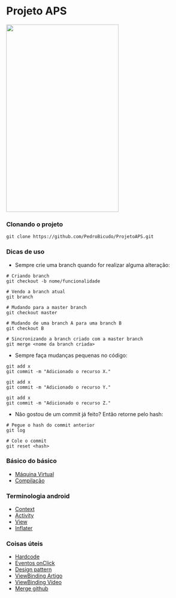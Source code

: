 # Projeto APS

<image src="https://user-images.githubusercontent.com/43938917/81577555-f0e6ab00-937f-11ea-86fd-ac26a353fa98.gif" width="300" height="500"/>

### Clonando o projeto
```
git clone https://github.com/PedroBicudo/ProjetoAPS.git
```

### Dicas de uso
- Sempre crie uma branch quando for realizar alguma alteração:
```
# Criando branch
git checkout -b nome/funcionalidade

# Vendo a branch atual
git branch

# Mudando para a master branch
git checkout master

# Mudando de uma branch A para uma branch B
git checkout B

# Sincronizando a branch criado com a master branch
git merge <nome da branch criada>
```
- Sempre faça mudanças pequenas no código:
```
git add x
git commit -m "Adicionado o recurso X."

git add x
git commit -m "Adicionado o recurso Y."

git add x
git commit -m "Adicionado o recurso Z."
```
- Não gostou de um commit já feito? Então retorne pelo hash:
```
# Pegue o hash do commit anterior
git log

# Cole o commit
git reset <hash>

```

### Básico do básico
- [Máquina Virtual](https://source.android.com/devices/tech/dalvik)
- [Compilação](http://www.theappguruz.com/blog/android-compilation-process)

### Terminologia android
- [Context](https://www.youtube.com/watch?v=JzewiQixgRI)
- [Activity](https://www.androidpro.com.br/blog/desenvolvimento-android/activity-intro/)
- [View](https://developer.android.com/reference/android/view/View)
- [Inflater](https://www.youtube.com/watch?v=OruZfYp0GLM)

### Coisas úteis
- [Hardcode](https://stackoverflow.com/questions/28674267/android-app-layout-looks-bad-with-hardcoded-values)
- [Eventos onClick](https://androidacademic.blogspot.com/2016/12/multiple-buttons-onclicklistener-android.html)
- [Design pattern](https://www.tutorialspoint.com/design_pattern/design_pattern_overview.htm)
- [ViewBinding Artigo](https://www.raywenderlich.com/6430697-view-binding-tutorial-for-android-getting-started)
- [ViewBinding Vídeo](https://www.youtube.com/watch?v=jIBW6HFcpv8)
- [Merge github](https://githowto.com/pt-BR/merging_back_to_master)
